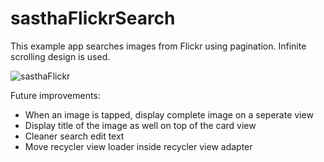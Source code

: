 # sasthaFlickrSearch
This example app searches images from Flickr using pagination. Infinite scrolling design is used.

![sasthaFlickr](https://user-images.githubusercontent.com/64196932/121440420-7c78a400-c9a5-11eb-97bd-04b76c93b463.png)

Future improvements:
* When an image is tapped, display complete image on a seperate view
* Display title of the image as well on top of the card view
* Cleaner search edit text
* Move recycler view loader inside recycler view adapter
